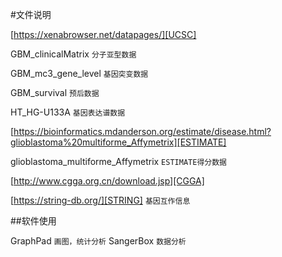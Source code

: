 #文件说明

[https://xenabrowser.net/datapages/][UCSC]

GBM_clinicalMatrix `分子亚型数据` 

GBM_mc3_gene_level `基因突变数据` 

GBM_survival `预后数据` 

HT_HG-U133A `基因表达谱数据` 

[https://bioinformatics.mdanderson.org/estimate/disease.html?glioblastoma%20multiforme_Affymetrix][ESTIMATE] 

glioblastoma_multiforme_Affymetrix `ESTIMATE得分数据`

[http://www.cgga.org.cn/download.jsp][CGGA]

[https://string-db.org/][STRING] `基因互作信息`

##软件使用

GraphPad `画图，统计分析`
SangerBox `数据分析`

[UCSC]: https://xenabrowser.net/datapages/

[ESTIMATE]: https://bioinformatics.mdanderson.org/estimate/disease.html?glioblastoma%20multiforme_Affymetrix

[CGGA]: http://www.cgga.org.cn/download.jsp

[STRING]: https://string-db.org/
